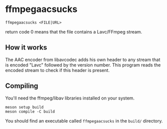# ffmpegaacsucks

```
ffmpegaacsucks <FILE|URL>
```

return code 0 means that the file contains a Lavc/FFmpeg stream.

## How it works

The AAC encoder from libavcodec adds his own header to any stream that is
encoded "Lavc" followed by the version number.
This program reads the encoded stream to check if this header is present.

## Compiling

You'll need the ffmpeg/libav libraries installed on your system.

```
meson setup build
meson compile -C build
```

You should find an executable called `ffmpegaacsucks` in the `build/` directory.
